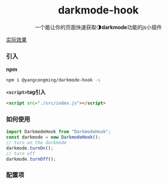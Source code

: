 <h1 align=center>darkmode-hook</h1>

<p align=center>一个能让你的页面快速获取🌗<strong>darkmode</strong>功能的js小插件</p>

[实际效果](https://officialyoungx.github.io/darkmode-hook/dist)
### 引入

**npm**
```bash
npm i @yangcongming/darkmode-hook -s
```

**`<script>`tag引入**
```html
<script src="./src/index.js"></script>
```

### 如何使用

```javascript
import DarkmodeHook from "DarkmodeHook";
const darkmode = new DarkmodeHook();
// turn on the darkmode
darkmode.turnOn();
// turn off
darkmode.turnOff();
```

### 配置项

 